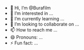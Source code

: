 - 👋 Hi, I’m @Burafilm
- 👀 I’m interested in ...
- 🌱 I’m currently learning ...
- 💞️ I’m looking to collaborate on ...
- 📫 How to reach me ...
- 😄 Pronouns: ...
- ⚡ Fun fact: ...

<!---
Burafilm/Burafilm is a ✨ special ✨ repository because its `README.md` (this file) appears on your GitHub profile.
You can click the Preview link to take a look at your changes.
--->
